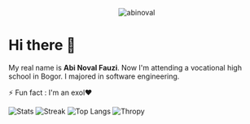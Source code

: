 <p align="center"> <img src="https://komarev.com/ghpvc/?username=abinoval&label=Profile%20Views&color=0e75b6&style=flat" alt="abinoval" />
  <h1>Hi there 👋</h1>
  <p>My real name is <b>Abi Noval Fauzi</b>. Now I'm attending a vocational high school in Bogor. I majored in software engineering.</p>
  <p>⚡ Fun fact : I'm an exol❤</p>
  <img src="https://github-readme-stats.vercel.app/api?username=abinoval&show_icons=true&count_private=true&theme=tokyonight" alt="Stats" />
  <img src="https://github-readme-streak-stats.herokuapp.com?user=abinoval&theme=tokyonight" alt="Streak" />
  <img src="https://github-readme-stats.vercel.app/api/top-langs/?username=abinoval&layout=compact&theme=tokyonight" alt="Top Langs" />
  <img src="https://github-profile-trophy.vercel.app/?username=abinoval&theme=onedark&column=3&margin-w=15&margin-h=15" alt="Thropy" />
</p>


<!-- <h3 align="left">Connect with me:</h3> <p align="left"> <a href="https://codepen.io/abinoval" target="blank"><img align="center" src="https://raw.githubusercontent.com/rahuldkjain/github-profile-readme-generator/master/src/images/icons/Social/codepen.svg" alt="abinoval" height="30" width="40" /></a> <a href="https://twitter.com/envil_a" target="blank"><img align="center" src="https://raw.githubusercontent.com/rahuldkjain/github-profile-readme-generator/master/src/images/icons/Social/twitter.svg" alt="envil_a" height="30" width="40" /></a> <a href="https://instagram.com/envil.a" target="blank"><img align="center" src="https://raw.githubusercontent.com/rahuldkjain/github-profile-readme-generator/master/src/images/icons/Social/instagram.svg" alt="envil.a" height="30" width="40" /></a> <a href="https://dribbble.com/abinoval" target="blank"><img align="center" src="https://raw.githubusercontent.com/rahuldkjain/github-profile-readme-generator/master/src/images/icons/Social/dribbble.svg" alt="abinoval" height="30" width="40" /></a> </p> -->
